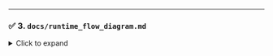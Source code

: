 </details>

---

### ✅ 3. `docs/runtime_flow_diagram.md`

<details>
<summary>Click to expand</summary>

```markdown
# Runtime Flow Diagram (Mermaid)

```mermaid
sequenceDiagram
    autonumber
    participant U as User
    participant UI as Web App
    participant A as AI Agent
    participant V as Validator
    participant S as Sandbox
    participant ST as Storage

    U->>UI: Provide code or request AI help
    UI->>A: Send goal + context
    A->>V: Generate TRP and validate
    V-->>A: TRP approved or rejected
    alt Valid
        A->>S: Execute plan (run_manim, etc.)
        S-->>ST: Save artifacts
        S-->>A: Logs + exit code
        A->>V: Postflight checks
        V-->>A: Pass/Fail
        A-->>UI: Results + artifacts
        UI-->>U: Show video + logs
    else Invalid
        V-->>A: Reasons
        A-->>UI: Error guidance
        UI-->>U: Display fixes
    end